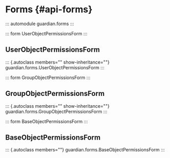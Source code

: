 # Forms {#api-forms}

::: automodule
guardian.forms
:::

::: form
UserObjectPermissionsForm
:::

## UserObjectPermissionsForm

::: {.autoclass members="" show-inheritance=""}
guardian.forms.UserObjectPermissionsForm
:::

::: form
GroupObjectPermissionsForm
:::

## GroupObjectPermissionsForm

::: {.autoclass members="" show-inheritance=""}
guardian.forms.GroupObjectPermissionsForm
:::

::: form
BaseObjectPermissionsForm
:::

## BaseObjectPermissionsForm

::: {.autoclass members=""}
guardian.forms.BaseObjectPermissionsForm
:::

